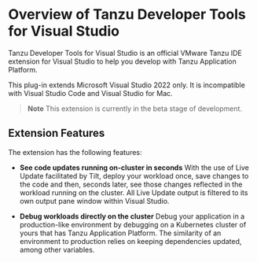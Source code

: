 # Overview of Tanzu Developer Tools for Visual Studio

Tanzu Developer Tools for Visual Studio is an official VMware Tanzu IDE extension for Visual Studio
to help you develop with Tanzu Application Platform.

This plug-in extends Microsoft Visual Studio 2022 only. It is incompatible with Visual Studio Code
and Visual Studio for Mac.

> **Note** This extension is currently in the beta stage of development.

## Extension Features

The extension has the following features:

- **See code updates running on-cluster in seconds**
  With the use of Live Update facilitated by Tilt, deploy your workload once, save changes to the code
  and then, seconds later, see those changes reflected in the workload running on the cluster.
  All Live Update output is filtered to its own output pane window within Visual Studio.

- **Debug workloads directly on the cluster**
  Debug your application in a production-like environment by debugging on a Kubernetes cluster of yours
  that has Tanzu Application Platform.
  The similarity of an environment to production relies on keeping dependencies updated, among other
  variables.